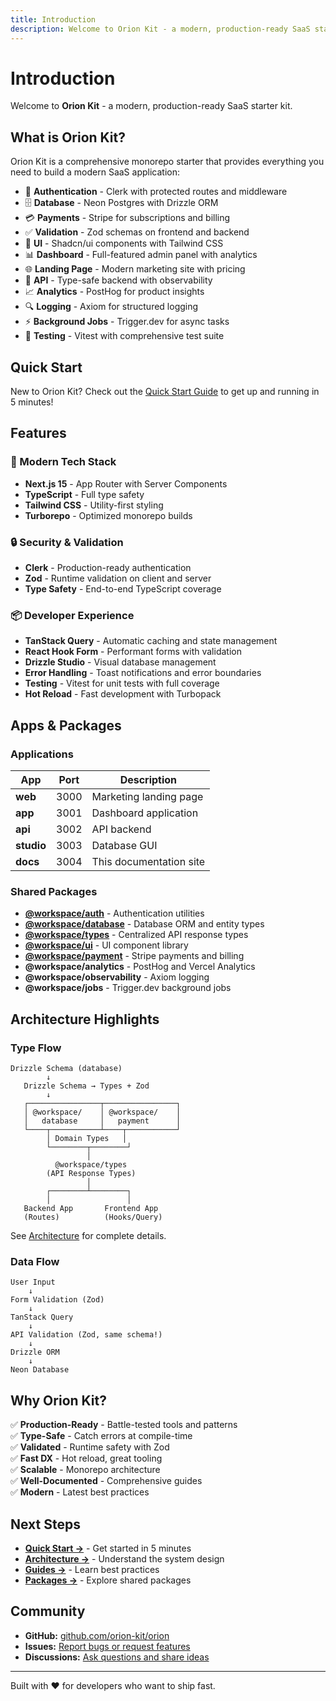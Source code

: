 ```yaml
---
title: Introduction
description: Welcome to Orion Kit - a modern, production-ready SaaS starter kit
---
```


# Introduction

Welcome to **Orion Kit** - a modern, production-ready SaaS starter kit.

## What is Orion Kit?

Orion Kit is a comprehensive monorepo starter that provides everything you need to build a modern SaaS application:

- 🔐 **Authentication** - Clerk with protected routes and middleware
- 🗄️ **Database** - Neon Postgres with Drizzle ORM
- 💳 **Payments** - Stripe for subscriptions and billing
- ✅ **Validation** - Zod schemas on frontend and backend
- 🎨 **UI** - Shadcn/ui components with Tailwind CSS
- 📊 **Dashboard** - Full-featured admin panel with analytics
- 🌐 **Landing Page** - Modern marketing site with pricing
- 🔌 **API** - Type-safe backend with observability
- 📈 **Analytics** - PostHog for product insights
- 🔍 **Logging** - Axiom for structured logging
- ⚡ **Background Jobs** - Trigger.dev for async tasks
- 🧪 **Testing** - Vitest with comprehensive test suite

## Quick Start

New to Orion Kit? Check out the [Quick Start Guide](/quick-start) to get up and running in 5 minutes!

## Features

### 🚀 Modern Tech Stack

- **Next.js 15** - App Router with Server Components
- **TypeScript** - Full type safety
- **Tailwind CSS** - Utility-first styling
- **Turborepo** - Optimized monorepo builds

### 🔒 Security & Validation

- **Clerk** - Production-ready authentication
- **Zod** - Runtime validation on client and server
- **Type Safety** - End-to-end TypeScript coverage

### 📦 Developer Experience

- **TanStack Query** - Automatic caching and state management
- **React Hook Form** - Performant forms with validation
- **Drizzle Studio** - Visual database management
- **Error Handling** - Toast notifications and error boundaries
- **Testing** - Vitest for unit tests with full coverage
- **Hot Reload** - Fast development with Turbopack

## Apps & Packages

### Applications

| App        | Port | Description             |
| ---------- | ---- | ----------------------- |
| **web**    | 3000 | Marketing landing page  |
| **app**    | 3001 | Dashboard application   |
| **api**    | 3002 | API backend             |
| **studio** | 3003 | Database GUI            |
| **docs**   | 3004 | This documentation site |

### Shared Packages

- **[@workspace/auth](/packages/auth)** - Authentication utilities
- **[@workspace/database](/packages/database)** - Database ORM and entity types
- **[@workspace/types](/packages/types)** - Centralized API response types
- **[@workspace/ui](/packages/ui)** - UI component library
- **[@workspace/payment](/packages/payment)** - Stripe payments and billing
- **@workspace/analytics** - PostHog and Vercel Analytics
- **@workspace/observability** - Axiom logging
- **@workspace/jobs** - Trigger.dev background jobs

## Architecture Highlights

### Type Flow

```
Drizzle Schema (database)
        ↓
   Drizzle Schema → Types + Zod
        ↓
   ┌────────────────┬────────────────┐
   │ @workspace/    │ @workspace/    │
   │   database     │   payment      │
   └────┬───────────┴────┬───────────┘
        │ Domain Types   │
        └────────┬────────┘
                 │
          @workspace/types
        (API Response Types)
                 │
        ┌────────┴────────┐
        │                 │
   Backend App       Frontend App
   (Routes)          (Hooks/Query)
```

See [Architecture](/architecture) for complete details.

### Data Flow

```
User Input
    ↓
Form Validation (Zod)
    ↓
TanStack Query
    ↓
API Validation (Zod, same schema!)
    ↓
Drizzle ORM
    ↓
Neon Database
```

## Why Orion Kit?

✅ **Production-Ready** - Battle-tested tools and patterns  
✅ **Type-Safe** - Catch errors at compile-time  
✅ **Validated** - Runtime safety with Zod  
✅ **Fast DX** - Hot reload, great tooling  
✅ **Scalable** - Monorepo architecture  
✅ **Well-Documented** - Comprehensive guides  
✅ **Modern** - Latest best practices

## Next Steps

- **[Quick Start →](/quick-start)** - Get started in 5 minutes
- **[Architecture →](/architecture)** - Understand the system design
- **[Guides →](/guide)** - Learn best practices
- **[Packages →](/packages)** - Explore shared packages

## Community

- **GitHub:** [github.com/orion-kit/orion](https://github.com/orion-kit/orion)
- **Issues:** [Report bugs or request features](https://github.com/orion-kit/orion/issues)
- **Discussions:** [Ask questions and share ideas](https://github.com/orion-kit/orion/discussions)

---

Built with ❤️ for developers who want to ship fast.
